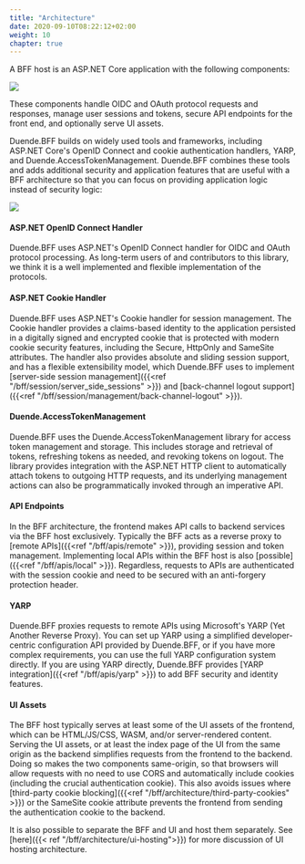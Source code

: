 ```yaml
---
title: "Architecture"
date: 2020-09-10T08:22:12+02:00
weight: 10
chapter: true
---
```


A BFF host is an ASP.NET Core application with the following components:



![](../images/BFF_blocks.png?height=30pc)


These components handle OIDC and OAuth protocol requests and responses, manage user sessions and tokens, secure API endpoints for the front end, and optionally serve UI assets.

Duende.BFF builds on widely used tools and frameworks, including ASP.NET Core's OpenID Connect and cookie authentication handlers, YARP, and Duende.AccessTokenManagement. Duende.BFF combines these tools and adds additional security and application features that are useful with a BFF architecture so that you can focus on providing application logic instead of security logic:

![](../images/DuendeBFF_blocks.png?height=30pc)

#### ASP.NET OpenID Connect Handler
Duende.BFF uses ASP.NET's OpenID Connect handler for OIDC and OAuth protocol processing. As long-term users of and contributors to this library, we think it is a well implemented and flexible implementation of the protocols.

#### ASP.NET Cookie Handler
Duende.BFF uses ASP.NET's Cookie handler for session management. The Cookie handler provides a claims-based identity to the application persisted in a digitally signed and encrypted cookie that is protected with modern cookie security features, including the Secure, HttpOnly and SameSite attributes. The handler also provides absolute and sliding session support, and has a flexible extensibility model, which Duende.BFF uses to implement [server-side session management]({{<ref "/bff/session/server_side_sessions" >}}) and [back-channel logout support]({{<ref "/bff/session/management/back-channel-logout" >}}).

#### Duende.AccessTokenManagement
Duende.BFF uses the Duende.AccessTokenManagement library for access token management and storage. This includes storage and retrieval of tokens, refreshing tokens as needed, and revoking tokens on logout. The library provides integration with the ASP.NET HTTP client to automatically attach tokens to outgoing HTTP requests, and its underlying management actions can also be programmatically invoked through an imperative API.

#### API Endpoints
In the BFF architecture, the frontend makes API calls to backend services via the BFF host exclusively. Typically the BFF acts as a reverse proxy to [remote APIs]({{<ref "/bff/apis/remote" >}}), providing session and token management. Implementing local APIs within the BFF host is also [possible]({{<ref "/bff/apis/local" >}}). Regardless, requests to APIs are authenticated with the session cookie and need to be secured with an anti-forgery protection header.

#### YARP
Duende.BFF proxies requests to remote APIs using Microsoft's YARP (Yet Another Reverse Proxy). You can set up YARP using a simplified developer-centric configuration API provided by Duende.BFF, or if you have more complex requirements, you can use the full YARP configuration system directly. If you are using YARP directly, Duende.BFF provides [YARP integration]({{<ref "/bff/apis/yarp" >}}) to add BFF security and identity features.

#### UI Assets
The BFF host typically serves at least some of the UI assets of the frontend, which can be HTML/JS/CSS, WASM, and/or server-rendered content. Serving the UI assets, or at least the index page of the UI from the same origin as the backend simplifies requests from the frontend to the backend. Doing so makes the two components same-origin, so that browsers will allow requests with no need to use CORS and automatically include cookies (including the crucial authentication cookie). This also avoids issues where [third-party cookie blocking]({{<ref "/bff/architecture/third-party-cookies" >}}) or the SameSite cookie attribute prevents the frontend from sending the authentication cookie to the backend. 

It is also possible to separate the BFF and UI and host them separately. See [here]({{< ref "/bff/architecture/ui-hosting">}}) for more discussion of UI hosting architecture. 

